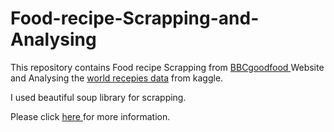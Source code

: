 # Food-recipe-Scrapping-and-Analysing
This repository contains Food recipe Scrapping from <a href='https://www.bbcgoodfood.com/'> BBCgoodfood </a> Website and Analysing the <a href='https://www.kaggle.com/kaggle/recipe-ingredients-dataset'> world recepies data</a> from kaggle.
<p> I used beautiful soup library for scrapping. </p>
Please click <a href="https://github.com/gaurav19063/Food-recipe-Scrapping-and-Analysing/blob/master/MT19063_GauravLodhi.pdf" > here </a> for more information.
